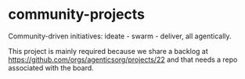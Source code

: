 # community-projects
Community-driven initiatives: ideate - swarm - deliver, all agentically.

This project is mainly required because we share a backlog at https://github.com/orgs/agenticsorg/projects/22 and that needs a repo associated with the board.
